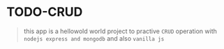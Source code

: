# TODO-CRUD

> this app is a hellowold world project to practive `CRUD` operation with `nodejs express and mongodb` and also `vanilla js`

